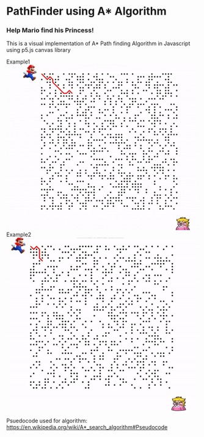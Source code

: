 # PathFinder using A* Algorithm

### Help Mario find his Princess!

This is a visual implementation of A* Path finding Algorithm in Javascript using p5.js canvas library 

Example1
![Output sample](https://github.com/hrithikkothari1234/PathFinder/raw/master/example2.gif)
Example2
![Output sample](https://github.com/hrithikkothari1234/PathFinder/raw/master/example1.gif)

Psuedocode used for algorithm: https://en.wikipedia.org/wiki/A*_search_algorithm#Pseudocode